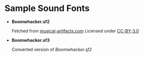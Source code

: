 # Sample Sound Fonts

- __Boomwhacker.sf2__

  Fetched from [musical-artifacts.com](https://musical-artifacts.com/artifacts/922)
  Licensed under [CC-BY-3.0](https://creativecommons.org/licenses/by/3.0/legalcode)

- __Boomwhacker.sf3__

  Converted version of _Boomwhacker.sf2_
